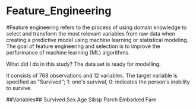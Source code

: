 # Feature_Engineering

#Feature engineering refers to the process of using domain knowledge to select and transform the most relevant variables from raw data when creating a predictive model using machine learning or statistical modeling. The goal of feature engineering and selection is to improve the performance of machine learning (ML) algorithms.

What did I do in this study?
The data set is ready for modelling.

It consists of 768 observations and 12 variables.
The target variable is specified as "Survived";
1: one's survival,
0: indicates the person's inability to survive.


##Variables##
Survived 
Sex 
Age 
Sibsp 
Parch 
Embarked
Fare 




